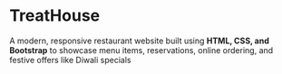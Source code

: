 # TreatHouse
A modern, responsive restaurant website built using **HTML, CSS, and Bootstrap** to showcase menu items, reservations, online ordering, and festive offers like Diwali specials
